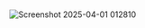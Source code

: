 #
![Screenshot 2025-04-01 012810](https://github.com/user-attachments/assets/0592ae66-3fd6-470a-b091-4fb581f24f8c)

